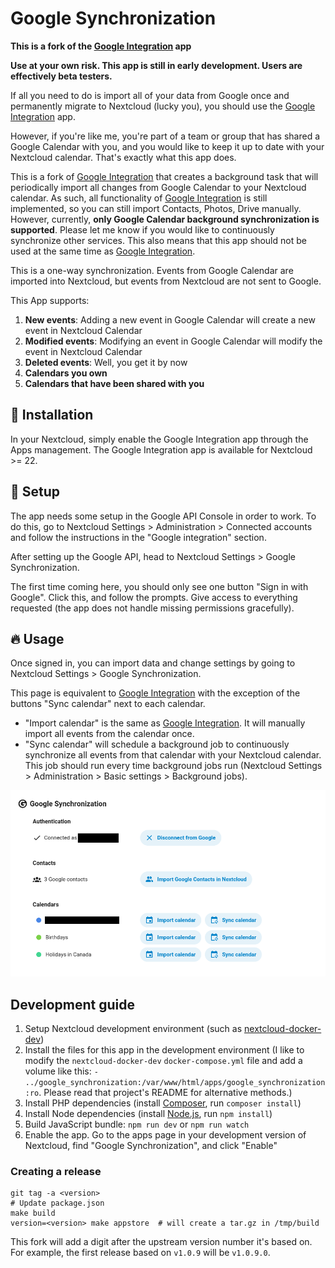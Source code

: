 # Google Synchronization

**This is a fork of the [Google Integration](integration_google) app**

**Use at your own risk. This app is still in early development. Users are effectively beta testers.**

If all you need to do is import all of your data from Google once and permanently migrate to Nextcloud (lucky you),
you should use the [Google Integration](integration_google) app.

However, if you're like me, you're part of a team or group that has shared a Google Calendar with you,
and you would like to keep it up to date with your Nextcloud calendar.
That's exactly what this app does.

This is a fork of [Google Integration](integration_google)
that creates a background task that will periodically import all changes from Google Calendar to your Nextcloud calendar.
As such, all functionality of [Google Integration](integration_google)
is still implemented, so you can still import Contacts, Photos, Drive manually.
However, currently, **only Google Calendar background synchronization is supported**.
Please let me know if you would like to continuously synchronize other services.
This also means that this app should not be used at the same time as [Google Integration](integration_google).

This is a one-way synchronization.
Events from Google Calendar are imported into Nextcloud,
but events from Nextcloud are not sent to Google.

This App supports:
1. **New events**: Adding a new event in Google Calendar will create a new event in Nextcloud Calendar
1. **Modified events**: Modifying an event in Google Calendar will modify the event in Nextcloud Calendar
1. **Deleted events**: Well, you get it by now
1. **Calendars you own**
1. **Calendars that have been shared with you**


[integration_google]: https://github.com/nextcloud/integration_google

## 🚀 Installation

In your Nextcloud, simply enable the Google Integration app through the Apps management.
The Google Integration app is available for Nextcloud >= 22.

## 🔧 Setup

The app needs some setup in the Google API Console in order to work.
To do this, go to Nextcloud Settings > Administration > Connected accounts and follow the instructions in the "Google integration" section.

After setting up the Google API, head to Nextcloud Settings > Google Synchronization.

The first time coming here, you should only see one button "Sign in with Google".
Click this, and follow the prompts.
Give access to everything requested (the app does not handle missing permissions gracefully).

## 🔥 Usage

Once signed in, you can import data and change settings by going to Nextcloud Settings > Google Synchronization.

This page is equivalent to [Google Integration](integration_google)
with the exception of the buttons "Sync calendar" next to each calendar.
- "Import calendar" is the same as [Google Integration](integration_google). It will manually import all events from the calendar once.
- "Sync calendar" will schedule a background job to continuously synchronize all events from that calendar with your Nextcloud calendar. This job should run every time background jobs run (Nextcloud Settings > Administration > Basic settings > Background jobs).

![Screenshot of the app settings page](./docs/images/settings.png)

## Development guide

1. Setup Nextcloud development environment (such as [nextcloud-docker-dev](https://github.com/juliushaertl/nextcloud-docker-dev))
1. Install the files for this app in the development environment (I like to modify the `nextcloud-docker-dev` `docker-compose.yml` file and add a volume like this: `- ../google_synchronization:/var/www/html/apps/google_synchronization:ro`. Please read that project's README for alternative methods.)
1. Install PHP dependencies (install [Composer](https://getcomposer.org/), run `composer install`)
1. Install Node dependencies (install [Node.js](https://nodejs.org/en/), run `npm install`)
1. Build JavaScript bundle: `npm run dev` or `npm run watch`
1. Enable the app. Go to the apps page in your development version of Nextcloud, find "Google Synchronization", and click "Enable"

### Creating a release

```
git tag -a <version>
# Update package.json
make build
version=<version> make appstore  # will create a tar.gz in /tmp/build
```

This fork will add a digit after the upstream version number it's based on.
For example, the first release based on `v1.0.9` will be `v1.0.9.0`.
